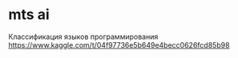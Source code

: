 # mts ai
Классификация языков программирования 
https://www.kaggle.com/t/04f97736e5b649e4becc0626fcd85b98
